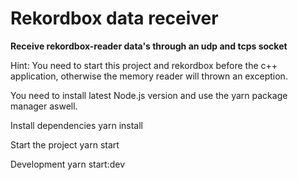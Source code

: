 # Rekordbox data receiver
**Receive rekordbox-reader data's through an udp and tcps socket**

Hint: You need to start this project and rekordbox before the c++ application, otherwise the memory reader will thrown an exception.

You need to install latest Node.js version and use the yarn package manager aswell.

Install dependencies
yarn install

Start the project
yarn start

Development
yarn start:dev
